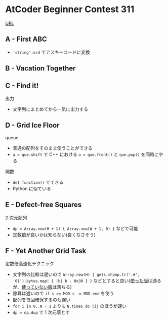 # AtCoder Beginner Contest 311

[URL](https://atcoder.jp/contests/abc311)


## A - First ABC

- `'string'.ord` でアスキーコードに変換

## B - Vacation Together

## C - Find it!

出力
- 文字列にまとめてから一気に出力する

## D - Grid Ice Floor

queue

- 普通の配列をそのまま使うことができる
- `a = que.shift` で C++ における `a = que.front()` と `que.pop()` を同時にやる

関数

- `def function()` でできる
- Python に似ている

## E - Defect-free Squares

2 次元配列

- `dp = Array.new(H + 1) { Array.new(W + 1, 0) }` などで可能
- 定数倍が良いかは知らない(良くなさそう)

## F - Yet Another Grid Task

定数倍高速化テクニック

- 文字列の比較は遅いので `Array.new(H) { gets.chomp.tr('.#', '01').bytes.map! { |b| b - 0x30 } }` などとすると良い([使った版](/atcoder/abc311/abc311_f.rb)は通るが、[使っていない版](/atcoder/abc311/abc311_f2.rb)は落ちる)
- 除算は遅いので `if s >= MOD s -= MOD end` を使う
- 配列を毎回確保するのも遅い
- `for i in 0..N - 1` よりも `N.times do |i|` のほうが速い
- `dp = np.dup` で 1 次元落とす

